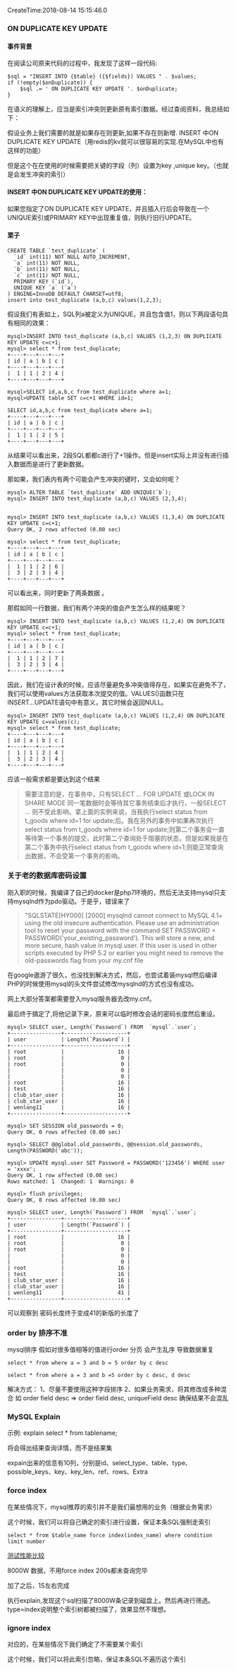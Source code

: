 CreateTime:2018-08-14 15:15:46.0

### ON DUPLICATE KEY UPDATE

#### 事件背景

在阅读公司原来代码的过程中，我发现了这样一段代码:

```
$sql = "INSERT INTO {$table} ({$fields}) VALUES " . $values;
if (!empty($onDuplicate)) {
    $sql .= ' ON DUPLICATE KEY UPDATE '. $onDuplicate;
}
```

在语义的理解上，应当是索引冲突则更新原有索引数据。经过查阅资料，我总结如下：

假设业务上我们需要的就是如果存在则更新,如果不存在则新增. INSERT 中ON DUPLICATE KEY UPDATE（用redis的kv就可以很容易的实现.在MySQL中也有这样的功能）

但是这个在在使用的时候需要把关键的字段（列）设置为key ,unique key。（也就是会发生冲突的索引）

#### INSERT 中ON DUPLICATE KEY UPDATE的使用：

如果您指定了ON DUPLICATE KEY UPDATE，并且插入行后会导致在一个UNIQUE索引或PRIMARY KEY中出现重复值，则执行旧行UPDATE。


#### 栗子
```
CREATE TABLE `test_duplicate` (
  `id` int(11) NOT NULL AUTO_INCREMENT,
  `a` int(11) NOT NULL,
  `b` int(11) NOT NULL,
  `c` int(11) NOT NULL,
  PRIMARY KEY (`id`),
  UNIQUE KEY `a` (`a`)
) ENGINE=InnoDB DEFAULT CHARSET=utf8;
insert into test_duplicate (a,b,c) values(1,2,3);
```
假设我们有表如上，SQL列a被定义为UNIQUE，并且包含值1，则以下两段语句具有相同的效果：

```
mysql>INSERT INTO test_duplicate (a,b,c) VALUES (1,2,3) ON DUPLICATE KEY UPDATE c=c+1;  
mysql> select * from test_duplicate;
+----+---+---+---+
| id | a | b | c |
+----+---+---+---+
|  1 | 1 | 2 | 4 |
+----+---+---+---+

mysql>SELECT id,a,b,c from test_duplicate where a=1;
mysql>UPDATE table SET c=c+1 WHERE id=1; 

SELECT id,a,b,c from test_duplicate where a=1;
+----+---+---+---+
| id | a | b | c |
+----+---+---+---+
|  1 | 1 | 2 | 5 |
+----+---+---+---+
```
从结果可以看出来，2段SQL都都c进行了+1操作。但是insert实际上并没有进行插入数据而是进行了更新数据。

那如果，我们表内有两个可能会产生冲突的键时，又会如何呢？

```
mysql> ALTER TABLE `test_duplicate` ADD UNIQUE(`b`);
mysql> INSERT INTO test_duplicate (a,b,c) VALUES (2,3,4);


mysql> INSERT INTO test_duplicate (a,b,c) VALUES (1,3,4) ON DUPLICATE KEY UPDATE c=c+1;
Query OK, 2 rows affected (0.00 sec)

mysql> select * from test_duplicate;
+----+---+---+---+
| id | a | b | c |
+----+---+---+---+
|  1 | 1 | 2 | 6 |
|  3 | 2 | 3 | 4 |
+----+---+---+---+
```

可以看出来，同时更新了两条数据 。

那假如同一行数据，我们有两个冲突的值会产生怎么样的结果呢？
```
mysql> INSERT INTO test_duplicate (a,b,c) VALUES (1,2,4) ON DUPLICATE KEY UPDATE c=c+1;
mysql> select * from test_duplicate;
+----+---+---+---+
| id | a | b | c |
+----+---+---+---+
|  1 | 1 | 2 | 7 |
|  3 | 2 | 3 | 4 |
+----+---+---+---+

```

因此，我们在设计表的时候，应该尽量避免多冲突值得存在，如果实在避免不了，我们可以使用values方法获取本次提交的值。VALUES()函数只在INSERT...UPDATE语句中有意义，其它时候会返回NULL。

```
mysql> INSERT INTO test_duplicate (a,b,c) VALUES (1,2,4) ON DUPLICATE KEY UPDATE c=values(c);
mysql> select * from test_duplicate;
+----+---+---+---+
| id | a | b | c |
+----+---+---+---+
|  1 | 1 | 2 | 4 |
|  3 | 2 | 3 | 4 |
+----+---+---+---+
```
应该一般需求都是要达到这个结果

> 需要注意的是，在事务中，只有SELECT ... FOR UPDATE 或LOCK IN SHARE MODE 同一笔数据时会等待其它事务结束后才执行，一般SELECT ... 则不受此影响。拿上面的实例来说，当我执行select status from t_goods where id=1 for update;后。我在另外的事务中如果再次执行select status from t_goods where id=1 for update;则第二个事务会一直等待第一个事务的提交，此时第二个查询处于阻塞的状态，但是如果我是在第二个事务中执行select status from t_goods where id=1;则能正常查询出数据，不会受第一个事务的影响。

### 关于老的数据库密码设置

刚入职的时候，我编译了自己的docker是php7环境的，然后无法支持mysql只支持mysqlnd作为pdo驱动。于是乎，错误来了

> "SQLSTATE[HY000] [2000] mysqlnd cannot connect to MySQL 4.1+ using the old insecure authentication. Please use an administration tool to reset your password with the command SET PASSWORD = PASSWORD('your_existing_password'). This will store a new, and more secure, hash value in mysql.user. If this user is used in other scripts executed by PHP 5.2 or earlier you might need to remove the old-passwords flag from your my.cnf file

在google遨游了很久，也没找到解决方式，然后，也尝试着装mysql然后编译PHP的时候使用mysql的头文件尝试修改mysqlnd的方式也没有成功。

网上大部分答案都需要登入mysql服务器去改my.cnf。

最后终于搞定了,将他记录下来，原来可以临时修改会话的密码长度然后重设。

```
mysql> SELECT user, Length(`Password`) FROM  `mysql`.`user`;
+----------------+--------------------+
| user           | Length(`Password`) |
+----------------+--------------------+
| root           |                 16 |
| root           |                  0 |
| root           |                  0 |
|                |                  0 |
|                |                  0 |
| root           |                 16 |
| test           |                 16 |
| club_star_user |                 16 |
| club_star_user |                 16 |
| wenlong11      |                 16 |
+----------------+--------------------+
```

```
mysql> SET SESSION old_passwords = 0;
Query OK, 0 rows affected (0.00 sec)
```

```
mysql> SELECT @@global.old_passwords, @@session.old_passwords, Length(PASSWORD('abc'));
```

```
mysql> UPDATE mysql.user SET Password = PASSWORD('123456') WHERE user = 'xxxx';
Query OK, 1 row affected (0.00 sec)
Rows matched: 1  Changed: 1  Warnings: 0

mysql> flush privileges;
Query OK, 0 rows affected (0.00 sec)

mysql> SELECT user, Length(`Password`) FROM  `mysql`.`user`;
+----------------+--------------------+
| user           | Length(`Password`) |
+----------------+--------------------+
| root           |                 16 |
| root           |                  0 |
| root           |                  0 |
|                |                  0 |
|                |                  0 |
| root           |                 16 |
| test           |                 16 |
| club_star_user |                 16 |
| club_star_user |                 16 |
| wenlong11      |                 41 |
+----------------+--------------------+

```

可以观察到 密码长度终于变成41的新版的长度了



### order by 排序不准

mysql排序  假如对很多值相等的值进行order  分页 会产生乱序 导致数据重复

	select * from where a = 3 and b = 5 order by c desc
	
	select * from where a = 3 and b =5 order by c desc, d desc
	

解决方式：
1、尽量不要使用这种字段排序
2、如果业务需求，将其修改成多种混合  如  order field  desc =>    order field desc,  uniqueField desc
        确保结果不会混乱
### MySQL Explain

示例: explain select * from tablename;

将会得出结果查询详情，而不是结果集

expain出来的信息有10列，分别是id、select_type、table、type、possible_keys、key、key_len、ref、rows、Extra

### force index 

在某些情况下，mysql推荐的索引并不是我们最想用的业务（根据业务需求）

这个时候，我们可以将自己确定的索引进行设置，保证本条SQL强制走索引

	select * from $table_name force index(index_name) where condition  limit number
	
[测试性能比较](https://blog.csdn.net/bruce128/article/details/46777567 "测试性能比较")

8000W 数据，不用force index 200s都未查询完毕

加了之后，1S左右完成

执行explain,发现这个sql扫描了8000W条记录到磁盘上。然后再进行筛选。type=index说明整个索引树都被扫描了，效果显然不理想。

### ignore index

对应的，在某些情况下我们确定了不需要某个索引

这个时候，我们可以将此索引忽略，保证本条SQL不遍历这个索引

